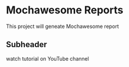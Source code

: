 # Mochawesome Reports

This project will geneate Mochawesome report

## Subheader

watch tutorial on YouTube channel
